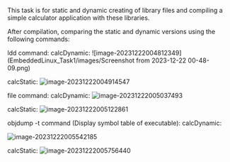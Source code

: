 This task is for static and dynamic creating of library files and compiling a simple calculator application with these libraries.

After compilation, comparing the static and dynamic versions using the
following commands:

ldd command:
calcDynamic:
![image-20231222004812349](EmbeddedLinux_Task1/images/Screenshot from 2023-12-22 00-48-09.png)

calcStatic:
![image-20231222004914547](/home/abdelrahman/snap/typora/86/.config/Typora/typora-user-images/image-20231222004914547.png)



file command:
calcDynamic:
![image-20231222005037493](/home/abdelrahman/snap/typora/86/.config/Typora/typora-user-images/image-20231222005037493.png)

calcStatic:
![image-20231222005122861](/home/abdelrahman/snap/typora/86/.config/Typora/typora-user-images/image-20231222005122861.png)



objdump -t command (Display symbol table of executable):
calcDynamic:

![image-20231222005542185](/home/abdelrahman/snap/typora/86/.config/Typora/typora-user-images/image-20231222005542185.png)

calcStatic:
![image-20231222005756440](/home/abdelrahman/snap/typora/86/.config/Typora/typora-user-images/image-20231222005756440.png)
